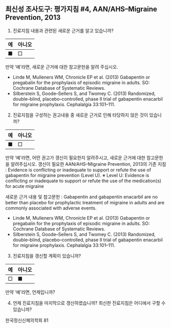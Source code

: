 ## 최신성 조사도구: 평가지침 #4, AAN/AHS–Migraine Prevention, 2013

1) 진료지침 내용과 관련된 새로운 근거를 알고 있습니까?

| 예  | 아니오 |
| :-- | :----- |
| ■   | □      |

만약 ‘예’라면, 새로운 근거에 대한 참고문헌을 알려 주십시오.
- Linde M, Mulleners WM, Chronicle EP et al. (2013) Gabapentin or pregabalin for the prophylaxis of episodic migraine in adults. SO: Cochrane Database of Systematic Reviews.
- Silberstein S, Goode–Sellers S, and Twomey C. (2013) Randomized, double–blind, placebo–controlled, phase II trial of gabapentin enacarbil for migraine prophylaxis. Cephalalgia 33:101–111.

2) 진료지침을 구성하는 권고내용 중 새로운 근거로 인해 타당하지 않은 것이 있습니까?

| 예  | 아니오 |
| :-- | :----- |
| ■   | □      |

만약 ‘예’라면, 어떤 권고가 갱신이 필요한지 알려주시고, 새로운 근거에 대한 참고문헌을 알려주십시오.
갱신이 필요한 AAN/AHS–Migraine Prevention, 2013의 기존 지침
: Evidence is conflicting or inadequate to support or refute the use of gabapentin for migraine prevention (Level U).
※ Level U: Evidence is conflicting or inadequate to support or refute the use of the medication(s) for acute migraine

새로운 근거 내용 및 참고문헌
: Gabapentin and gabapentin enacarbil are no better than placebo for prophylactic treatment of migraine in adults and are commonly associated with adverse events.
- Linde M, Mulleners WM, Chronicle EP et al. (2013) Gabapentin or pregabalin for the prophylaxis of episodic migraine in adults. SO: Cochrane Database of Systematic Reviews.
- Silberstein S, Goode–Sellers S, and Twomey C. (2013) Randomized, double–blind, placebo–controlled, phase II trial of gabapentin enacarbil for migraine prophylaxis. Cephalalgia 33:101–111.

3) 진료지침을 갱신할 계획이 있습니까?

| 예  | 아니오 |
| :-- | :----- |
| □   | ■      |

만약 ‘예’라면, 언제입니까?

4) 언제 진료지침을 마지막으로 갱신하였습니까?
최신판 진료지침은 어디에서 구할 수 있습니까?

한국정신신체의학회
<PAGE>81